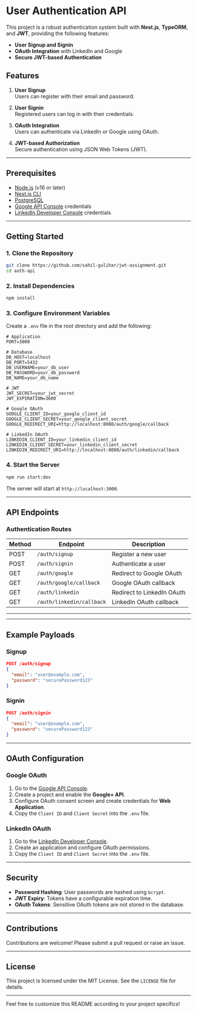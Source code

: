 

# User Authentication API

This project is a robust authentication system built with **Nest.js**, **TypeORM**, and **JWT**, providing the following features:

- **User Signup and Signin**  
- **OAuth Integration** with LinkedIn and Google  
- **Secure JWT-based Authentication**

## Features

1. **User Signup**  
   Users can register with their email and password.

2. **User Signin**  
   Registered users can log in with their credentials.

3. **OAuth Integration**  
   Users can authenticate via LinkedIn or Google using OAuth.

4. **JWT-based Authorization**  
   Secure authentication using JSON Web Tokens (JWT).

---

## Prerequisites

- [Node.js](https://nodejs.org/) (v16 or later)  
- [Nest.js CLI](https://docs.nestjs.com/cli/overview)  
- [PostgreSQL](https://www.postgresql.org/)  
- [Google API Console](https://console.developers.google.com/) credentials  
- [LinkedIn Developer Console](https://www.linkedin.com/developers/) credentials

---

## Getting Started

### 1. Clone the Repository
```bash
git clone https://github.com/sahil-gulihar/jwt-assignment.git
cd auth-api
```

### 2. Install Dependencies
```bash
npm install
```

### 3. Configure Environment Variables

Create a `.env` file in the root directory and add the following:
```env
# Application
PORT=3000

# Database
DB_HOST=localhost
DB_PORT=5432
DB_USERNAME=your_db_user
DB_PASSWORD=your_db_password
DB_NAME=your_db_name

# JWT
JWT_SECRET=your_jwt_secret
JWT_EXPIRATION=3600

# Google OAuth
GOOGLE_CLIENT_ID=your_google_client_id
GOOGLE_CLIENT_SECRET=your_google_client_secret
GOOGLE_REDIRECT_URI=http://localhost:8080/auth/google/callback

# LinkedIn OAuth
LINKEDIN_CLIENT_ID=your_linkedin_client_id
LINKEDIN_CLIENT_SECRET=your_linkedin_client_secret
LINKEDIN_REDIRECT_URI=http://localhost:8080/auth/linkedin/callback
```

### 4. Start the Server
```bash
npm run start:dev
```
The server will start at `http://localhost:3000`.

---

## API Endpoints

### Authentication Routes

| Method | Endpoint              | Description                 |
|--------|-----------------------|-----------------------------|
| POST   | `/auth/signup`        | Register a new user         |
| POST   | `/auth/signin`        | Authenticate a user         |
| GET    | `/auth/google`        | Redirect to Google OAuth    |
| GET    | `/auth/google/callback` | Google OAuth callback       |
| GET    | `/auth/linkedin`      | Redirect to LinkedIn OAuth  |
| GET    | `/auth/linkedin/callback` | LinkedIn OAuth callback    |

---



---

## Example Payloads

### Signup
```json
POST /auth/signup
{
  "email": "user@example.com",
  "password": "securePassword123"
}
```

### Signin
```json
POST /auth/signin
{
  "email": "user@example.com",
  "password": "securePassword123"
}
```

---

## OAuth Configuration

### Google OAuth
1. Go to the [Google API Console](https://console.developers.google.com/).
2. Create a project and enable the **Google+ API**.
3. Configure OAuth consent screen and create credentials for **Web Application**.
4. Copy the `Client ID` and `Client Secret` into the `.env` file.

### LinkedIn OAuth
1. Go to the [LinkedIn Developer Console](https://www.linkedin.com/developers/).
2. Create an application and configure OAuth permissions.
3. Copy the `Client ID` and `Client Secret` into the `.env` file.

---

## Security

- **Password Hashing**: User passwords are hashed using `bcrypt`.
- **JWT Expiry**: Tokens have a configurable expiration time.
- **OAuth Tokens**: Sensitive OAuth tokens are not stored in the database.

---

## Contributions

Contributions are welcome! Please submit a pull request or raise an issue.

---

## License

This project is licensed under the MIT License. See the `LICENSE` file for details.

---

Feel free to customize this README according to your project specifics!